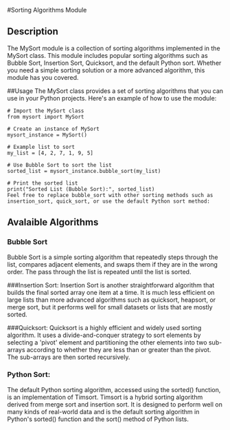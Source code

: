 #Sorting Algorithms Module
## Description
The MySort module is a collection of sorting algorithms implemented in the MySort class. This module includes popular sorting algorithms such as Bubble Sort, Insertion Sort, Quicksort, and the default Python sort. Whether you need a simple sorting solution or a more advanced algorithm, this module has you covered.

##Usage
The MySort class provides a set of sorting algorithms that you can use in your Python projects. Here's an example of how to use the module:

```
# Import the MySort class
from mysort import MySort

# Create an instance of MySort
mysort_instance = MySort()

# Example list to sort
my_list = [4, 2, 7, 1, 9, 5]

# Use Bubble Sort to sort the list
sorted_list = mysort_instance.bubble_sort(my_list)

# Print the sorted list
print("Sorted List (Bubble Sort):", sorted_list)
Feel free to replace bubble_sort with other sorting methods such as insertion_sort, quick_sort, or use the default Python sort method:
```

## Avalaible Algorithms

### Bubble Sort
Bubble Sort is a simple sorting algorithm that repeatedly steps through the list, compares adjacent elements, and swaps them if they are in the wrong order. The pass through the list is repeated until the list is sorted.

###Insertion Sort:
Insertion Sort is another straightforward algorithm that builds the final sorted array one item at a time. It is much less efficient on large lists than more advanced algorithms such as quicksort, heapsort, or merge sort, but it performs well for small datasets or lists that are mostly sorted.

###Quicksort:
Quicksort is a highly efficient and widely used sorting algorithm. It uses a divide-and-conquer strategy to sort elements by selecting a 'pivot' element and partitioning the other elements into two sub-arrays according to whether they are less than or greater than the pivot. The sub-arrays are then sorted recursively.

### Python Sort:
The default Python sorting algorithm, accessed using the sorted() function, is an implementation of Timsort. Timsort is a hybrid sorting algorithm derived from merge sort and insertion sort. It is designed to perform well on many kinds of real-world data and is the default sorting algorithm in Python's sorted() function and the sort() method of Python lists.
